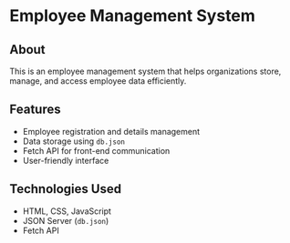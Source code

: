 # Employee Management System

## About
This is an employee management system that helps organizations store, manage, and access employee data efficiently.

## Features
- Employee registration and details management
- Data storage using `db.json`
- Fetch API for front-end communication
- User-friendly interface

## Technologies Used
- HTML, CSS, JavaScript
- JSON Server (`db.json`)
- Fetch API

